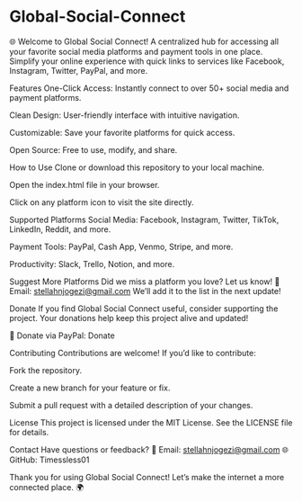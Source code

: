 # Global-Social-Connect
🌐 Welcome to Global Social Connect!
A centralized hub for accessing all your favorite social media platforms and payment tools in one place. Simplify your online experience with quick links to services like Facebook, Instagram, Twitter, PayPal, and more.

Features
One-Click Access: Instantly connect to over 50+ social media and payment platforms.

Clean Design: User-friendly interface with intuitive navigation.

Customizable: Save your favorite platforms for quick access.

Open Source: Free to use, modify, and share.

How to Use
Clone or download this repository to your local machine.

Open the index.html file in your browser.

Click on any platform icon to visit the site directly.

Supported Platforms
Social Media: Facebook, Instagram, Twitter, TikTok, LinkedIn, Reddit, and more.

Payment Tools: PayPal, Cash App, Venmo, Stripe, and more.

Productivity: Slack, Trello, Notion, and more.

Suggest More Platforms
Did we miss a platform you love? Let us know!
📧 Email: stellahnjogezi@gmail.com
We’ll add it to the list in the next update!

Donate
If you find Global Social Connect useful, consider supporting the project. Your donations help keep this project alive and updated!

💖 Donate via PayPal:
Donate

Contributing
Contributions are welcome! If you’d like to contribute:

Fork the repository.

Create a new branch for your feature or fix.

Submit a pull request with a detailed description of your changes.

License
This project is licensed under the MIT License. See the LICENSE file for details.

Contact
Have questions or feedback?
📧 Email: stellahnjogezi@gmail.com
🌐 GitHub: Timessless01

Thank you for using Global Social Connect! Let’s make the internet a more connected place. 🌍
